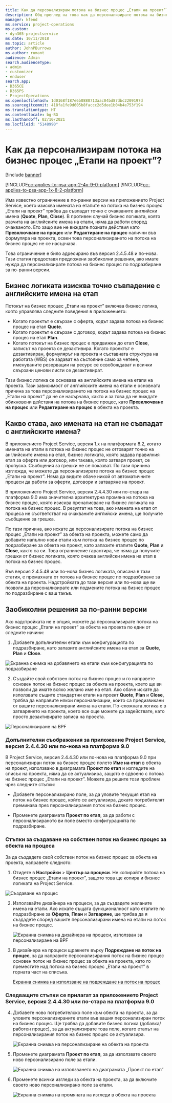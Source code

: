 ```yaml
---
title: Как да персонализирам потока на бизнес процес „Етапи на проект”?
description: Общ преглед на това как да персонализирате потока на бизнес процес „Етапи на проект”.
manager: kfend
ms.service: project-operations
ms.custom:
- dyn365-projectservice
ms.date: 10/11/2018
ms.topic: article
author: JohnPBurrows
ms.author: rumant
audience: Admin
search.audienceType:
- admin
- customizer
- enduser
search.app:
- D365CE
- D365PS
- ProjectOperations
ms.openlocfilehash: 1d0168f187e6b0880713aac04bd87dbc2209197d
ms.sourcegitcommit: 418fa1fe9d605b8faccc2d5dee1b04b4e753f194
ms.translationtype: HT
ms.contentlocale: bg-BG
ms.lasthandoff: 02/10/2021
ms.locfileid: "5148990"
---
```

# <a name="how-do-i-customize-the-project-stages-business-process-flow"></a>Как да персонализирам потока на бизнес процес „Етапи на проект”?

[!include [banner](../includes/psa-now-project-operations.md)]

[!INCLUDE[cc-applies-to-psa-app-2-4x-9-0-platform](../includes/cc-applies-to-psa-app-2-4x-9-0-platform.md)]
[!INCLUDE[cc-applies-to-psa-app-1x-8-2-platform](../includes/cc-applies-to-psa-app-1x-8-2-platform.md)]

Има известно ограничение в по-ранни версии на приложението Project Service, което изисква имената на етапите на потока на бизнес процес „Етапи на проект” трябва да съвпадат точно с очакваните английски имена (**Quote**, **Plan**, **Close**). В противен случай бизнес логиката, която разчита на английските имена на етапи, няма да работи според очакваното. Ето защо вие не виждате познати действия като **Превключване на процес** или **Редактиране на процес** налични във формуляра на проекта, освен това персонализирането на потока на бизнес процес не се насърчава. 

Това ограничение е било адресирано във версия 2.4.5.48 и по-нова. Тази статия предоставя предложени заобиколни решения, ако имате нужда да персонализирате потока на бизнес процес по подразбиране за по-ранни версии.  

## <a name="business-logic-requires-an-exact-match-with-english-stage-names"></a>Бизнес логиката изисква точно съвпадение с английските имена на етап

Потокът на бизнес процес „Етапи на проект” включва бизнес логика, която управлява следните поведения в приложението:
- Когато проектът е свързан с оферта, кодът задава потока на бизнес процес на етап **Quote**.
- Когато проектът е свързан с договор, кодът задава потока на бизнес процес на етап **Plan**.
- Когато потокът на бизнес процес е придвижен до етап **Close**, записът на проекта се дезактивира. Когато проектът е дезактивиран, формулярът на проекта и съставната структура на работата (WBS) се задават на състояние само за четене, именуваните резервации на ресурс се освобождават и всички свързани ценови листи се дезактивират.

Тази бизнес логика се основава на английските имена на етапи на проекта. Тази зависимост от английските имена на етапи е основната причина за това персонализирането на потока на бизнес процес на „Етапи на проект” да не се насърчава, както и за това да не виждате обикновени действия на потока на бизнес процес, като **Превключване на процес** или **Редактиране на процес** в обекта на проекта.

## <a name="what-happens-if-the-stage-names-dont-match-the-english-names"></a>Какво става, ако имената на етап не съвпадат с английските имена?

В приложението Project Service, версия 1.x на платформата 8.2, когато имената на етапи в потока на бизнес процес не отговарят точно на английските имена на етап, бизнес логиката, която задава правилния етап за оферта или договор, или такава, която затваря проект, се пропуска. Съобщения за грешки не се показват. По тази причина изглежда, че можете да персонализирате потока на бизнес процес „Етапи на проект”. Няма да видите обаче никой от автоматичните процеси да работи за оферти, договори и затваряне на проект.

В приложението Project Service, версия 2.4.4.30 или по-стара на платформа 9.0 има значителна архитектурна промяна на потока на бизнес процес, която изисква пренаписване на бизнес логиката на потока на бизнес процес. В резултат на това, ако имената на етап от процеса не съответстват на очакваните английски имена, ще получите съобщение за грешка. 

По тази причина, ако искате да персонализирате потока на бизнес процес „Етапи на проект” за обекта на проекта, можете само да добавите напълно нови етапи към потока на бизнес процес по подразбиране за обекта на проект, като запазите етапите **Quote**, **Plan** и **Close**, както са си. Това ограничение гарантира, че няма да получите грешки от бизнес логиката, която очаква английски имена на етап в потока на бизнес процес.

Във версия 2.4.5.48 или по-нова бизнес логиката, описана в тази статия, е премахната от потока на бизнес процес по подразбиране за обекта на проекта. Надстройката до тази версия или по-нова ще ви позволи да персонализирате или подмените потока на бизнес процес по подразбиране с ваш такъв. 

## <a name="workarounds-for-earlier-versions"></a>Заобиколни решения за по-ранни версии

Ако надстройката не е опция, можете да персонализирате потока на бизнес процес „Етапи на проект” за обекта на проекта по един от следните начини:

1. Добавете допълнителни етапи към конфигурацията по подразбиране, като запазите английските имена на етап за **Quote**, **Plan** и **Close**.


![Екранна снимка на добавянето на етапи към конфигурацията по подразбиране](media/FAQ-Customize-BPF-1.png)
 
2. Създайте свой собствен поток на бизнес процес и го направете основен поток на бизнес процес за обекта на проекта, което ще ви позволи да имате всяко желано име на етап. Ако обаче искате да използвате същите стандартни етапи на проект **Quote**, **Plan** и **Close**, трябва да направите някои персонализации, които са предизвикани от вашите персонализирани имена на етапи. По-сложната логика е в затварянето на проекта, което все още можете да задействате, като просто дезактивирате записа на проекта.

![Персонализиране на BPF](media/FAQ-Customize-BPF-2.png)

### <a name="additional-considerations-for-project-service-app-version-24430-or-earlier-on-platform-90"></a>Допълнителни съображения за приложение Project Service, версия 2.4.4.30 или по-нова на платформа 9.0

В Project Service, версия 2.4.4.30 или по-нова на платформа 9.0 при персонализиран поток на бизнес процес полето **Име на етап** в обекта на проект, използвано в диаграмата **Проект по етап** и изгледите на списък на проекта, няма да се актуализира, защото е сдвоено с потока на бизнес процес „Етапи на проект”. Можете да решите този проблем чрез следните стъпки:

- Добавете персонализирано поле, за да уловите текущия етап на поток на бизнес процес, който се актуализира, докато потребителят преминава през персонализирания поток на бизнес процес.

- Променете диаграмата **Проект по етап**, за да работи с персонализираното ви поле вместо конфигурацията по подразбиране.

### <a name="steps-to-create-your-own-business-process-flow-for-the-project-entity"></a>Стъпки за създаване на собствен поток на бизнес процес за обекта на процеса

За да създадете свой собствен поток на бизнес процес за обекта на проекта, направете следното:

1. Отидете в **Настройки** > **Център за процеси**. Не копирайте потока на бизнес процес „Етапи на проект”, защото това ще копира и бизнес логиката на Project Service.

  ![Създаване на процес](media/FAQ-Customize-BPF-3.png)

2. Използвайте дизайнера на процеси, за да създадете желаните имена на етапи. Ако искате същата функционалност като етапите по подразбиране за **Оферта**, **План** и **Затваряне**, ще трябва да я създадете според вашите персонализирани имена на етапи на поток на бизнес процес.

   ![Екранна снимка на дизайнера на процеси, използван за персонализиране на BPF](media/FAQ-Customize-BPF-4.png) 

3. В дизайнера на процеси щракнете върху **Подреждане на поток на процес**, за да направите персонализирания поток на бизнес процес основен поток на бизнес процес за обекта на проекта, като го преместите над потока на бизнес процес „Етапи на проект” в горната част на списъка.


   [Екранна снимка на използване на подреждане на поток на процес](media/FAQ-Customize-BPF-5-720.png)

### <a name="the-following-steps-apply-to-project-service-app-24430-or-earlier-on-the-90-platform"></a>Следващите стъпки се прилагат за приложението Project Service, версия 2.4.4.30 или по-стара на платформа 9.0

4. Добавете ново потребителско поле към обекта на проекта, за да уловите персонализираните етапи във вашия персонализиран поток на бизнес процес. Ще трябва да добавите бизнес логика (добавка/работен процес), за да актуализирате това поле, когато етапът на персонализирания поток на бизнес процес се актуализира.

   ![Екранна снимка на персонализиране на обекта на проекта](media/FAQ-Customize-BPF-6-720.png)

5. Променете диаграмата **Проект по етап**, за да използвате своето ново персонализирано поле за етапи.

   ![Екранна снимка на използването на диаграмата „Проект по етап”](media/FAQ-Customize-BPF-7-720.png)

6. Променете всички изгледи за обекта на проекта, за да включите своето ново персонализирано поле за етапи.

   ![Екранна снимка на промяната на изгледи в обекта на проекта](media/FAQ-Customize-BPF-8-720.png)

